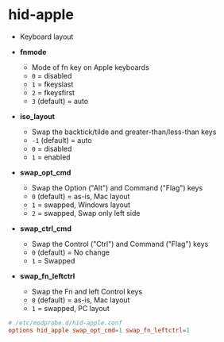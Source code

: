 # hid-apple

- Keyboard layout

- **fnmode**
  - Mode of fn key on Apple keyboards
  - `0` = disabled
  - `1` = fkeyslast
  - `2` = fkeysfirst
  - `3` (default) = auto
- **iso_layout**
  - Swap the backtick/tilde and greater-than/less-than keys
  - `-1` (default) = auto
  - `0` = disabled
  - `1` = enabled
- **swap_opt_cmd**
  - Swap the Option ("Alt") and Command ("Flag") keys
  - `0` (default) = as-is, Mac layout
  - `1` = swapped, Windows layout
  - `2` = swapped, Swap only left side
- **swap_ctrl_cmd**
  - Swap the Control ("Ctrl") and Command ("Flag") keys
  - `0` (default) = No change
  - `1` = Swapped
- **swap_fn_leftctrl**
  - Swap the Fn and left Control keys
  - `0` (default) = as-is, Mac layout
  - `1` = swapped, PC layout

```conf
# /etc/modprobe.d/hid-apple.conf
options hid_apple swap_opt_cmd=1 swap_fn_leftctrl=1
```
